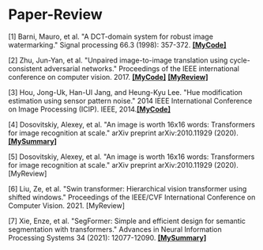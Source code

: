 # Paper-Review

[1]  Barni, Mauro, et al. "A DCT-domain system for robust image watermarking." Signal processing 66.3 (1998): 357-372.  [**[MyCode]**](https://github.com/tmdrn9/Paper-Review/tree/main/A%20DCT-domain%20system%20for%20robust%20image%20watermarking)

[2]  Zhu, Jun-Yan, et al. "Unpaired image-to-image translation using cycle-consistent adversarial networks." Proceedings of the IEEE international conference on computer vision. 2017.  [**[MyCode]**](https://github.com/tmdrn9/Paper-Review/tree/main/Unpaired%20Image-to-Image%20Translation%20using%20Cycle-Consistent%20Adversarial%20Networks)  [**[MyReview]**](https://velog.io/@victory/%EB%85%BC%EB%AC%B8%EB%A6%AC%EB%B7%B0Unpaired-Image-to-Image-Translation-using-Cycle-Consistent-Adversarial-NetworksCycleGAN)

[3]  Hou, Jong-Uk, Han-Ul Jang, and Heung-Kyu Lee. "Hue modification estimation using sensor pattern noise." 2014 IEEE International Conference on Image Processing (ICIP). IEEE, 2014.[**[MyCode]**](https://github.com/tmdrn9/Paper-Review/tree/main/Hue%20modification%20estimation%20using%20sensor%20pattern%20noise)

[4] Dosovitskiy, Alexey, et al. "An image is worth 16x16 words: Transformers for image recognition at scale." arXiv preprint arXiv:2010.11929 (2020). [**[MySummary]**](https://velog.io/@victory/%EB%85%BC%EB%AC%B8%EC%9A%94%EC%95%BD-AN-IMAGE-IS-WORTH-16X16-WORDSTRANSFORMERS-FOR-IMAGE-RECOGNITION-AT-SCALE-ViT)

[5] Dosovitskiy, Alexey, et al. "An image is worth 16x16 words: Transformers for image recognition at scale." arXiv preprint arXiv:2010.11929 (2020). [MyReview]

[6] Liu, Ze, et al. "Swin transformer: Hierarchical vision transformer using shifted windows." Proceedings of the IEEE/CVF International Conference on Computer Vision. 2021. [MyReview]

[7] Xie, Enze, et al. "SegFormer: Simple and efficient design for semantic segmentation with transformers." Advances in Neural Information Processing Systems 34 (2021): 12077-12090. [**[MySummary]**](https://velog.io/@victory/%EB%85%BC%EB%AC%B8%EC%9A%94%EC%95%BD-SegFormer-Simple-and-Efficient-Design-for-Semantic-Segmentation-with-Transformers)
